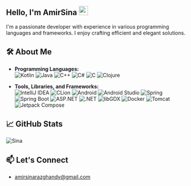 ## Hello, I'm AmirSina <img width="25" src="https://cultofthepartyparrot.com/parrots/hd/parrot.gif" />

I'm a passionate developer with experience in various programming languages and frameworks. I enjoy crafting efficient and elegant solutions.

## 🛠️ About Me

- **Programming Languages:**  
  ![Kotlin](https://img.shields.io/badge/Kotlin-A97BFF?style=for-the-badge&logo=kotlin&logoColor=white)
  ![Java](https://img.shields.io/badge/Java-B07219?style=for-the-badge&logo=openjdk&logoColor=white)
  ![C++](https://img.shields.io/badge/C++-F34B7D?style=for-the-badge&logo=cplusplus&logoColor=white)
  ![C#](https://img.shields.io/badge/C%23-178701?style=for-the-badge&logo=csharp&logoColor=white)
  ![C](https://img.shields.io/badge/C-000000?style=for-the-badge&logo=c&logoColor=white)
  ![Clojure](https://img.shields.io/badge/Clojure-DC5854?style=for-the-badge&logo=clojure&logoColor=white)

- **Tools, Libraries, and Frameworks:**  
  ![IntelliJ IDEA](https://img.shields.io/badge/IntelliJ_IDEA-000000?style=for-the-badge&logo=intellijidea&logoColor=white)
  ![CLion](https://img.shields.io/badge/CLion-000000?style=for-the-badge&logo=clion&logoColor=white)
  ![Android](https://img.shields.io/badge/Android-000000?style=for-the-badge&logo=android&logoColor=white)
  ![Android Studio](https://img.shields.io/badge/Android_Studio-000000?style=for-the-badge&logo=androidstudio&logoColor=white)
  ![Spring](https://img.shields.io/badge/Spring-000000?style=for-the-badge&logo=spring&logoColor=white)
  ![Spring Boot](https://img.shields.io/badge/Spring_Boot-000000?style=for-the-badge&logo=springboot&logoColor=white)
  ![ASP.NET](https://img.shields.io/badge/ASP.NET-000000?style=for-the-badge&logo=dotnet&logoColor=white)
  ![.NET](https://img.shields.io/badge/.NET-000000?style=for-the-badge&logo=dotnet&logoColor=white)
  ![libGDX](https://img.shields.io/badge/libGDX-000000?style=for-the-badge&logo=libgdx&logoColor=white)
  ![Docker](https://img.shields.io/badge/Docker-000000?style=for-the-badge&logo=docker&logoColor=white)
  ![Tomcat](https://img.shields.io/badge/Apache_Tomcat-000000?style=for-the-badge&logo=apachetomcat&logoColor=white)
  ![Jetpack Compose](https://img.shields.io/badge/Jetpack_Compose-000000?style=for-the-badge&logo=jetpackcompose&logoColor=white)

## 📈 GitHub Stats

![Sina](https://github-readme-stats.vercel.app/api?username=AmirSinaRZ&show_icons=true&theme=graywhite)

## 📫 Let's Connect

- [amirsinarazghandy@gmail.com](amirsinarazghandy@gmail.com)
